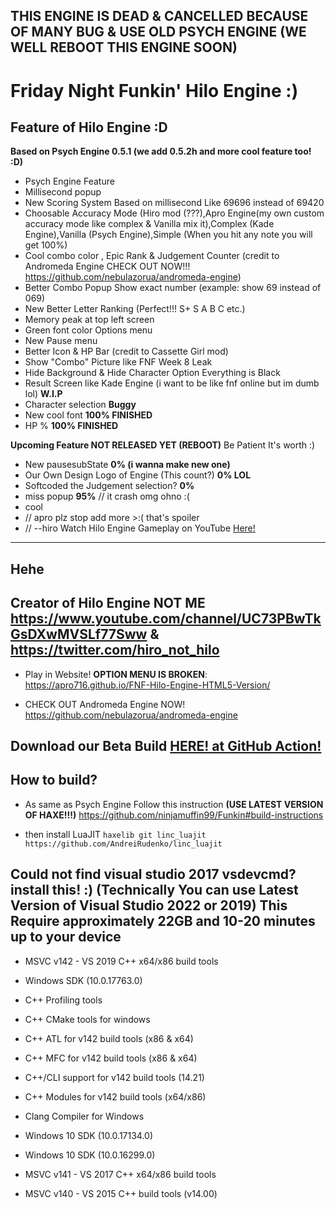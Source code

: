 THIS ENGINE IS DEAD & CANCELLED BECAUSE OF MANY BUG & USE OLD PSYCH ENGINE (WE WELL REBOOT THIS ENGINE SOON)
---------------------------------------------------------------------------------------------------------------------------------------------------
# Friday Night Funkin' Hilo Engine :)
Feature of Hilo Engine :D
---------------------------------------------------------------------------------------------------------------------------------------------------
**Based on Psych Engine 0.5.1 (we add 0.5.2h and more cool feature too! :D)**
* Psych Engine Feature
* Millisecond popup
* New Scoring System Based on millisecond Like 69696 instead of 69420
* Choosable Accuracy Mode (Hiro mod (???),Apro Engine(my own custom accuracy mode like complex & Vanilla mix it),Complex (Kade Engine),Vanilla (Psych Engine),Simple (When you hit any note you will get 100%)
* Cool combo color , Epic Rank & Judgement Counter (credit to Andromeda Engine CHECK OUT NOW!!! https://github.com/nebulazorua/andromeda-engine)
* Better Combo Popup Show exact number (example: show 69 instead of 069)
* New Better Letter Ranking (Perfect!!! S+ S A B C etc.)
* Memory peak at top left screen
* Green font color Options menu
* New Pause menu
* Better Icon & HP Bar (credit to Cassette Girl mod)
* Show "Combo" Picture like FNF Week 8 Leak
* Hide Background & Hide Character Option Everything is Black
* Result Screen like Kade Engine (i want to be like fnf online but im dumb lol) **W.I.P**
* Character selection **Buggy**
* New cool font **100% FINISHED**
* HP % **100% FINISHED**

**Upcoming Feature NOT RELEASED YET (REBOOT)** Be Patient It's worth :)
* New pausesubState **0% (i wanna make new one)**
* Our Own Design Logo of Engine (This count?) **0% LOL**
* Softcoded the Judgement selection? **0%**
* miss popup **95%** // it crash omg ohno :(
* cool 
* // apro plz stop add more >:( that's spoiler
* //                                --hiro
Watch Hilo Engine Gameplay on YouTube [Here!](https://youtu.be/PcgidMjtGtg)
---------------------------------------------------------------------------------------------------------------------------------------------------
Hehe
---------------------------------------------------------------------------------------------------------------------------------------------------
Creator of Hilo Engine NOT ME https://www.youtube.com/channel/UC73PBwTkGsDXwMVSLf77Sww & https://twitter.com/hiro_not_hilo
---------------------------------------------------------------------------------------------------------------------------------------------------
* Play in Website! **OPTION MENU IS BROKEN**: https://apro716.github.io/FNF-Hilo-Engine-HTML5-Version/

* CHECK OUT Andromeda Engine NOW! https://github.com/nebulazorua/andromeda-engine

Download our Beta Build [HERE! at GitHub Action!](https://github.com/APRO716/FNF-vs-Hiro-mod-demo-Hilo-Engine/actions/workflows/main.yml)
---------------------------------------------------------------------------------------------------------------------------------------------------
How to build?
---------------------------------------------------------------------------------------------------------------------------------------------------
* As same as Psych Engine Follow this instruction **(USE LATEST VERSION OF HAXE!!!)** https://github.com/ninjamuffin99/Funkin#build-instructions

* then install LuaJIT 
 `haxelib git linc_luajit https://github.com/AndreiRudenko/linc_luajit`

Could not find visual studio 2017 vsdevcmd?
install this! :) (Technically You can use Latest Version of Visual Studio 2022 or 2019) **This Require approximately 22GB and 10-20 minutes up to your device**
---------------------------------------------------------------------------------------------------------------------------------------------------
* MSVC v142 - VS 2019 C++ x64/x86 build tools

* Windows SDK (10.0.17763.0)

* C++ Profiling tools

* C++ CMake tools for windows

* C++ ATL for v142 build tools (x86 & x64)

* C++ MFC for v142 build tools (x86 & x64)

* C++/CLI support for v142 build tools (14.21)

* C++ Modules for v142 build tools (x64/x86)

* Clang Compiler for Windows

* Windows 10 SDK (10.0.17134.0)

* Windows 10 SDK (10.0.16299.0)

* MSVC v141 - VS 2017 C++ x64/x86 build tools

* MSVC v140 - VS 2015 C++ build tools (v14.00)

